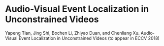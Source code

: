 # Audio-Visual Event Localization in Unconstrained Videos

Yapeng Tian, Jing Shi, Bochen Li, Zhiyao Duan, and Chenliang Xu. Audio-Visual Event Localization in Unconstrained Videos (to appear in ECCV 2018)
